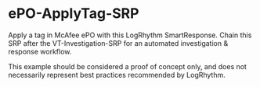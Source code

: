 # ePO-ApplyTag-SRP
Apply a tag in McAfee ePO with this LogRhythm SmartResponse. Chain this SRP after the VT-Investigation-SRP for an automated investigation & response workflow.

This example should be considered a proof of concept only, and does not necessarily represent best practices recommended by LogRhythm.
